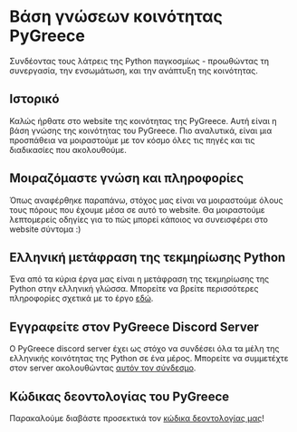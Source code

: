 # Βάση γνώσεων κοινότητας PyGreece

Συνδέοντας τους λάτρεις της Python παγκοσμίως - προωθώντας τη συνεργασία, την ενσωμάτωση, και
την ανάπτυξη της κοινότητας.

## Ιστορικό

Καλώς ήρθατε στο website της κοινότητας της PyGreece. Αυτή είναι η βάση γνώσης
της κοινότητας του PyGreece. Πιο αναλυτικά, είναι μια προσπάθεια να μοιραστούμε με τον κόσμο όλες τις
πηγές και τις διαδικασίες που ακολουθούμε.

## Μοιραζόμαστε γνώση και πληροφορίες

Όπως αναφέρθηκε παραπάνω, στόχος μας είναι να μοιραστούμε όλους τους πόρους που έχουμε μέσα σε αυτό το website. Θα
μοιραστούμε λεπτομερείς οδηγίες για το πώς μπορεί κάποιος να συνεισφέρει στο website σύντομα :)

## Ελληνική μετάφραση της τεκμηρίωσης Python

Ένα από τα κύρια έργα μας είναι η μετάφραση της τεκμηρίωσης της Python στην ελληνική γλώσσα. Μπορείτε
να βρείτε περισσότερες πληροφορίες σχετικά με το έργο [εδώ](https://github.com/pygreece/python-docs-gr/).

## Εγγραφείτε στον PyGreece Discord Server

Ο PyGreece discord server έχει ως στόχο να συνδέσει όλα τα μέλη της ελληνικής κοινότητας της Python
σε ένα μέρος. Μπορείτε να συμμετέχτε στον server ακολουθώντας [αυτόν τον σύνδεσμο](https://discord.gg/gWcXmDw8Yj).

## Κώδικας δεοντολογίας του PyGreece

Παρακαλούμε διαβάστε προσεκτικά τον [κώδικα δεοντολογίας μας](code-of-conduct.md)!
